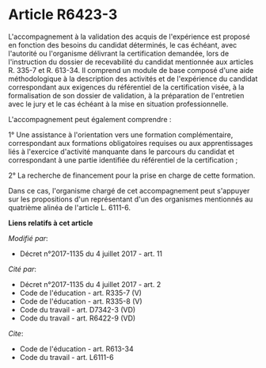 # Article R6423-3

L'accompagnement à la validation des acquis de l'expérience est proposé en fonction des besoins du candidat déterminés, le
cas échéant, avec l'autorité ou l'organisme délivrant la certification demandée, lors de l'instruction du dossier de
recevabilité du candidat mentionnée aux articles R. 335-7 et R. 613-34. Il comprend un module de base composé d'une aide
méthodologique à la description des activités et de l'expérience du candidat correspondant aux exigences du référentiel de la
certification visée, à la formalisation de son dossier de validation, à la préparation de l'entretien avec le jury et le cas
échéant à la mise en situation professionnelle. 

L'accompagnement peut également comprendre : 

1° Une assistance à l'orientation vers une formation complémentaire, correspondant aux formations obligatoires requises ou
aux apprentissages liés à l'exercice d'activité manquante dans le parcours du candidat et correspondant à une partie
identifiée du référentiel de la certification ; 

2° La recherche de financement pour la prise en charge de cette formation. 

Dans ce cas, l'organisme chargé de cet accompagnement peut s'appuyer sur les propositions d'un représentant d'un des
organismes mentionnés au quatrième alinéa de l'article L. 6111-6.

**Liens relatifs à cet article**

_Modifié par_:

  - Décret n°2017-1135 du 4 juillet 2017 - art. 11

_Cité par_:

  - Décret n°2017-1135 du 4 juillet 2017 - art. 2
  - Code de l'éducation - art. R335-7 (V)
  - Code de l'éducation - art. R335-8 (V)
  - Code du travail - art. D7342-3 (VD)
  - Code du travail - art. R6422-9 (VD)

_Cite_:

  - Code de l'éducation - art. R613-34
  - Code du travail - art. L6111-6
